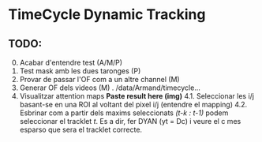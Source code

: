 # TimeCycle Dynamic Tracking

## TODO:

 0. Acabar d'entendre test (A/M/P) 
 1. Test mask amb les dues taronges (P)
 2. Provar de passar l'OF com a un altre channel (M)
 3. Generar OF dels videos (M) . /data/Armand/timecycle...
 4. Visualitzar attention maps **Paste result here (img)**
    4.1. Seleccionar les i/j basant-se en una ROI al voltant del pixel i/j (entendre el mapping)
    4.2. Esbrinar com a partir dels maxims seleccionats *(t-k : t-1)* podem seleccionar el tracklet *t*. Es a dir, fer DYAN (yt = Dc) i veure el c mes esparso que sera el tracklet correcte.
 
